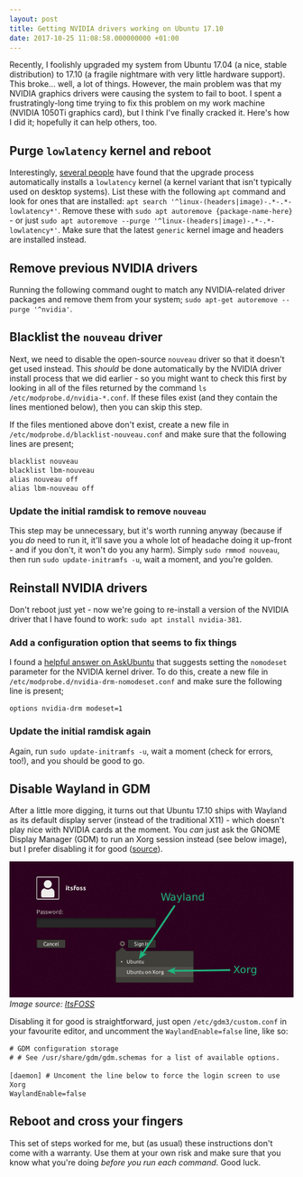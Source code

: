 ```yaml
---
layout: post
title: Getting NVIDIA drivers working on Ubuntu 17.10
date: 2017-10-25 11:08:58.000000000 +01:00
---
```


Recently, I foolishly upgraded my system from Ubuntu 17.04 (a nice, stable
distribution) to 17.10 (a fragile nightmare with very little hardware support).
This broke... well, a lot of things. However, the main problem was that my
NVIDIA graphics drivers were causing the system to fail to boot. I spent a
frustratingly-long time trying to fix this problem on my work machine (NVIDIA
1050Ti graphics card), but I think I've finally cracked it. Here's how I did
it; hopefully it can help others, too.

<!-- more -->

## Purge `lowlatency` kernel and reboot

Interestingly, [several people][lowlatency-bugs-launchpad] have found that the
upgrade process automatically installs a `lowlatency` kernel (a kernel variant
that isn't typically used on desktop systems). List these with the following
`apt` command and look for ones that are installed: `apt search
'^linux-(headers|image)-.*-.*-lowlatency*'`. Remove these with `sudo apt
autoremove {package-name-here}` - or just `sudo apt autoremove --purge
'^linux-(headers|image)-.*-.*-lowlatency*'`. Make sure that the latest
`generic` kernel image and headers are installed instead.

[lowlatency-bugs-launchpad]: https://bugs.launchpad.net/ubuntu/+source/xorg/+bug/1725169

## Remove previous NVIDIA drivers

Running the following command ought to match any NVIDIA-related driver packages
and remove them from your system; `sudo apt-get autoremove --purge '^nvidia'`.

## Blacklist the `nouveau` driver

Next, we need to disable the open-source `nouveau` driver so that it doesn't
get used instead. This *should* be done automatically by the NVIDIA driver
install process that we did earlier - so you might want to check this first by
looking in all of the files returned by the command `ls
/etc/modprobe.d/nvidia-*.conf`. If these files exist (and they contain the
lines mentioned below), then you can skip this step.

If the files mentioned above don't exist, create a new file in
`/etc/modprobe.d/blacklist-nouveau.conf` and make sure that the following lines
are present;

```
blacklist nouveau
blacklist lbm-nouveau
alias nouveau off
alias lbm-nouveau off
```

### Update the initial ramdisk to remove `nouveau`

This step may be unnecessary, but it's worth running anyway (because if you
*do* need to run it, it'll save you a whole lot of headache doing it up-front -
and if you don't, it won't do you any harm). Simply `sudo rmmod nouveau`, then
run `sudo update-initramfs -u`, wait a moment, and you're golden.

## Reinstall NVIDIA drivers

Don't reboot just yet - now we're going to re-install a version of the NVIDIA
driver that I have found to work: `sudo apt install nvidia-381`.

### Add a configuration option that seems to fix things

I found a [helpful answer on AskUbuntu][nomodeset-nvidia-askubuntu] that
suggests setting the `nomodeset` parameter for the NVIDIA kernel driver. To do
this, create a new file in `/etc/modprobe.d/nvidia-drm-nomodeset.conf` and make
sure the following line is present;

```
options nvidia-drm modeset=1
```

[nomodeset-nvidia-askubuntu]: https://askubuntu.com/a/907839

### Update the initial ramdisk again

Again, run `sudo update-initramfs -u`, wait a moment (check for errors, too!),
and you should be good to go.

## Disable Wayland in GDM

After a little more digging, it turns out that Ubuntu 17.10 ships with Wayland
as its default display server (instead of the traditional X11) - which doesn't
play nice with NVIDIA cards at the moment. You *can* just ask the GNOME Display
Manager (GDM) to run an Xorg session instead (see below image), but I prefer
disabling it for good ([source][disable-wayland-askubuntu]).

![Switching from Wayland to Xorg in GDM](/images/switch-wayland-xorg.jpg)
*Image source: [ItsFOSS][disable-wayland-itsfoss]*

Disabling it for good is straightforward, just open `/etc/gdm3/custom.conf` in
your favourite editor, and uncomment the `WaylandEnable=false` line, like so:

```
# GDM configuration storage
# # See /usr/share/gdm/gdm.schemas for a list of available options.

[daemon] # Uncoment the line below to force the login screen to use Xorg
WaylandEnable=false
```

## Reboot and cross your fingers

This set of steps worked for me, but (as usual) these instructions don't come
with a warranty. Use them at your own risk and make sure that you know what
you're doing *before you run each command*. Good luck.

[disable-wayland-askubuntu]: https://askubuntu.com/questions/967955/ubuntu-17-10-on-wayland-how-can-i-install-the-nvidia-drivers
[disable-wayland-itsfoss]: https://itsfoss.com/switch-xorg-wayland
